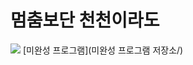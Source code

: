 # 멈춤보단 천천이라도

<img src="https://avatars2.githubusercontent.com/u/67465462?s=460&u=a489674599ac4b1252c77c73de4e46762127ab65&v=4">
[미완성 프로그램](미완성 프로그램 저장소/)
